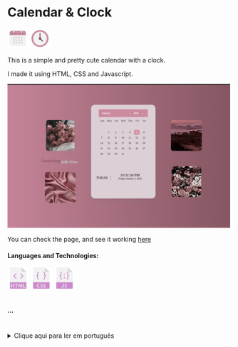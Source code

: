 <h1>Calendar & Clock</h1>  
<div>
  <img src="icons8-calendar-96.png" width="46"/>
  <img src="icons8-clock-96.png" width="46"/>
</div>
  <p>This is a simple and pretty cute calendar with a clock.</p>
  <p>I made it using HTML, CSS and Javascript.</p>

<img src="print.png" width="500"/>
  
  <p>You can check the page, and see it working <a href="https://yasminconstantino.github.io/Calendar-and-clock/">here</a></p>

  <h4> Languages and Technologies:</h4>
  <div>
    <img src="html.png" width="48"/>
    <img src="css.png" width="48"/>
    <img src="javascript.png" width="48"/>
  </div>
<br>
<h5>...</h5>
<br>
<section>
  <details>
    <summary>Clique aqui para ler em português</summary>
    <br>
    <p>Esse é um calendario com um relógio simples e fofo.</p>
    <br>
    <p>Eu fiz ele usando HTML, CSS e Javascript.</p>
    <p>Você pode acessar a página e ver ela funcionando <a href="https://yasminconstantino.github.io/Hogwarts-Slytherin/">aqui</a></p>
    <h4>Linguagens e tecnologias utilizadas:</h4>
    <div>
    <img src="html.png" width="38"/>
    <img src="css.png" width="38"/>
    <img src="javascript.png" width="38"/>
    </div>
  </details>
</section>

